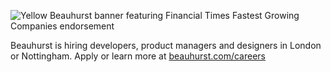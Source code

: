 ![Yellow Beauhurst banner featuring Financial Times Fastest Growing Companies endorsement](https://user-images.githubusercontent.com/1423728/194646066-5a2ca365-d613-435f-8e72-e291825d7a78.png)

Beauhurst is hiring developers, product managers and designers in London or Nottingham. Apply or learn more at [beauhurst.com/careers](https://www.beauhurst.com/careers/)
